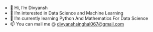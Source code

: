 - 👋 Hi, I’m Divyansh
- 👀 I’m interested in Data Science and Machine Learning
- 🌱 I’m currently learning Python And Mathematics For Data Science
- 📫 You can mail me @ divyanshsinghal067@gmail.com

<!---
D-i-vyansh/D-i-vyansh is a ✨ special ✨ repository because its `README.md` (this file) appears on your GitHub profile.
You can click the Preview link to take a look at your changes.
--->
